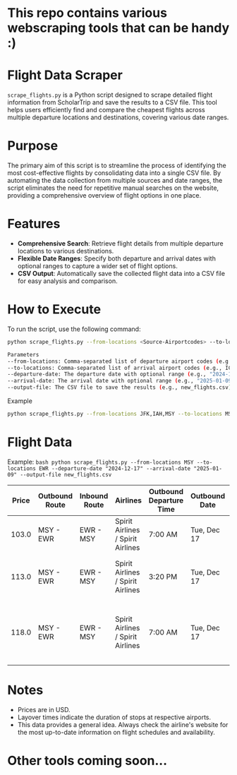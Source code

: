 # This repo contains various webscraping tools that can be handy :)

# Flight Data Scraper

`scrape_flights.py` is a Python script designed to scrape detailed flight information from ScholarTrip and save the results to a CSV file. This tool helps users efficiently find and compare the cheapest flights across multiple departure locations and destinations, covering various date ranges.

# Purpose

The primary aim of this script is to streamline the process of identifying the most cost-effective flights by consolidating data into a single CSV file. By automating the data collection from multiple sources and date ranges, the script eliminates the need for repetitive manual searches on the website, providing a comprehensive overview of flight options in one place.

# Features

- **Comprehensive Search**: Retrieve flight details from multiple departure locations to various destinations.
- **Flexible Date Ranges**: Specify both departure and arrival dates with optional ranges to capture a wider set of flight options.
- **CSV Output**: Automatically save the collected flight data into a CSV file for easy analysis and comparison.

# How to Execute

To run the script, use the following command:

```bash
python scrape_flights.py --from-locations <Source-Airportcodes> --to-locations <Destination-Airportcodes> --departure-date "<date>" --arrival-date "<date>" --output-file <name-of-output-file>

Parameters
--from-locations: Comma-separated list of departure airport codes (e.g., JFK,IAH,MSY).
--to-locations: Comma-separated list of arrival airport codes (e.g., ICN).
--departure-date: The departure date with optional range (e.g., "2024-12-17 3d").
--arrival-date: The arrival date with optional range (e.g., "2025-01-09 2d").
--output-file: The CSV file to save the results (e.g., new_flights.csv).
```

Example
```bash
python scrape_flights.py --from-locations JFK,IAH,MSY --to-locations MSD --departure-date "2024-12-17 3d" --arrival-date "2025-01-09 3d" --output-file new_flights.csv
```

# Flight Data
Example:
``bash
 python scrape_flights.py --from-locations MSY --to-locations EWR --departure-date "2024-12-17" --arrival-date "2025-01-09" --output-file new_flights.csv
``

| Price | Outbound Route | Inbound Route | Airlines | Outbound Departure Time | Outbound Date | Outbound Duration | Inbound Departure Time | Inbound Date | Inbound Duration | Outbound Layover | Inbound Layover |
|-------|----------------|---------------|----------|-------------------------|---------------|-------------------|------------------------|--------------|------------------|------------------|-----------------|
| 103.0 | MSY - EWR | EWR - MSY | Spirit Airlines / Spirit Airlines | 7:00 AM | Tue, Dec 17 | 3h 2m | 10:03 PM | Thu, Jan 9 | 3h 2m | [] | [] |
| 113.0 | MSY - EWR | EWR - MSY | Spirit Airlines / Spirit Airlines | 3:20 PM | Tue, Dec 17 | 3h 2m | 10:03 PM | Thu, Jan 9 | 3h 2m | ['2h 17m layover in Orlando International Airport'] | [] |
| 118.0 | MSY - EWR | EWR - MSY | Spirit Airlines / Spirit Airlines | 7:00 AM | Tue, Dec 17 | 3h 2m | 1:11 PM | Thu, Jan 9 | 3h 2m | [] | ['2h 54m layover in Hartsfield Jackson Atlanta International Airport'] |

# Notes
- Prices are in USD.
- Layover times indicate the duration of stops at respective airports.
- This data provides a general idea. Always check the airline's website for the most up-to-date information on flight schedules and availability.

# Other tools coming soon...
